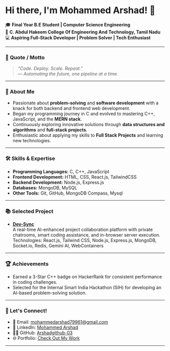 # Hi there, I'm Mohammed Arshad! 👋

🎓 **Final Year B.E Student | Computer Science Engineering**  
📍 **C. Abdul Hakeem College Of Engineering And Technology, Tamil Nadu**  
💻 **Aspiring Full-Stack Developer | Problem Solver | Tech Enthusiast**  

---
### 🌟 Quote / Motto

> _“Code. Deploy. Scale. Repeat.”_  
> _— Automating the future, one pipeline at a time._

---

### 🚀 About Me
- Passionate about **problem-solving** and **software development** with a knack for both backend and frontend web development.  
- Began my programming journey in C and evolved to mastering C++, JavaScript, and the **MERN stack**.  
- Continuously exploring innovative solutions through **data structures and algorithms** and **full-stack projects**.  
- Enthusiastic about applying my skills to **Full Stack Projects** and learning new technologies.

---

### 🛠️ Skills & Expertise
- **Programming Languages:** C, C++, JavaScript  
- **Frontend Development:** HTML, CSS, React.js, TailwindCSS  
- **Backend Development:** Node.js, Express.js  
- **Databases:** MongoDB, MySQL  
- **Other Tools:** Git, GitHub, MongoDB Compass, Mysql

---

### 📚 Selected Project
- [**Dev-Sync**](https://ai-enhanced-collaboration-platform-for-8srm.onrender.com/)  
  A real-time AI-enhanced project collaboration platform with private chatrooms, smart coding assistance, and in-browser server execution.
  Technologies: React.js, Tailwind CSS, Node.js, Express.js, MongoDB, Socket.io, Redis, Gemini AI, WebContainers
  

---

### 🏆 Achievements
- Earned a 3-Star C++ badge on HackerRank for consistent performance in coding challenges.
- Selected for the Internal Smart India Hackathon (SIH) for developing an AI-based problem-solving solution.

---

### 🌱 Let's Connect!
- 📧 Email: [mohammedarshad79961@gmail.com](mailto:mohammedarshad79961@gmail.com)  
- 💼 LinkedIn: [Mohammed Arshad](https://www.linkedin.com/in/mohammedarshad79961)  
- 🧑‍💻 GitHub: [Arshadgithub-03](https://github.com/Arshadgithub-03)  
- 🌐 Portfolio: [Check Out My Work](https://mohammedarshad.netlify.app/)  

---
